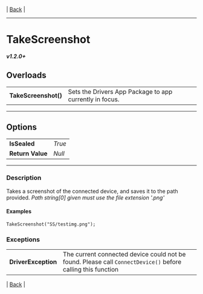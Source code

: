 | [Back]() |

---

# TakeScreenshot
***v1.2.0+***
## Overloads
|   |    | 
| :--- | :--- | 
| **TakeScreenshot()** | Sets the Drivers App Package to app currently in focus. |

---

## Options
|   |   | 
| :--- | :--- | 
| **IsSealed** | *True* | 
| **Return Value** | *Null* |

---

### Description
Takes a screenshot of the connected device, and saves it to the path provided. *Path string[0] given must use the file extension '.png'*
#### Examples
`TakeScreenshot("SS/testimg.png");`
### Exceptions
|   |   | 
| :--- | :--- | 
| **DriverException** | The current connected device could not be found. Please call `ConnectDevice()` before calling this function | 



| [Back]() |